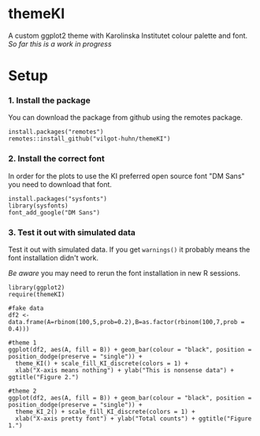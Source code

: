 # themeKI
A custom ggplot2 theme with Karolinska Institutet colour palette and font.
*So far this is a work in progress*

# Setup

### 1. Install the package
You can download the package from github using the remotes package.

```
install.packages("remotes")
remotes::install_github("vilgot-huhn/themeKI")
```

### 2. Install the correct font
In order for the plots to use the KI preferred open source font "DM Sans" you need to download that font.

```
install.packages("sysfonts")
library(sysfonts)
font_add_google("DM Sans")
```

### 3. Test it out with simulated data
Test it out with simulated data. If you get `warnings()` it probably means the font installation didn't work.

*Be aware* you may need to rerun the font installation in new R sessions.

```
library(ggplot2)
require(themeKI)

#fake data
df2 <- data.frame(A=rbinom(100,5,prob=0.2),B=as.factor(rbinom(100,7,prob = 0.4)))

#theme 1
ggplot(df2, aes(A, fill = B)) + geom_bar(colour = "black", position = position_dodge(preserve = "single")) +
  theme_KI() + scale_fill_KI_discrete(colors = 1) +
  xlab("X-axis means nothing") + ylab("This is nonsense data") + ggtitle("Figure 2.")

#theme 2  
ggplot(df2, aes(A, fill = B)) + geom_bar(colour = "black", position = position_dodge(preserve = "single")) +
  theme_KI_2() + scale_fill_KI_discrete(colors = 1) +
  xlab("X-axis pretty font") + ylab("Total counts") + ggtitle("Figure 1.")
```
